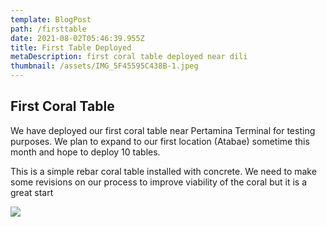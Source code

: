 ```yaml
---
template: BlogPost
path: /firsttable
date: 2021-08-02T05:46:39.955Z
title: First Table Deployed
metaDescription: first coral table deployed near dili
thumbnail: /assets/IMG_5F45595C438B-1.jpeg
---
```

## First Coral Table

We have deployed our first coral table near Pertamina Terminal for testing purposes.  We plan to expand to our first location (Atabae) sometime this month and hope to deploy 10 tables.

This is a simple rebar coral table installed with concrete.  We need to make some revisions on our process to improve viability of the coral but it is a great start



![](/assets/IMG_3C6632CB9AB3-1.jpeg)
